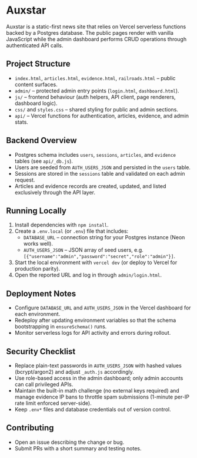 # Auxstar

Auxstar is a static-first news site that relies on Vercel serverless functions backed by a Postgres database. The public pages render with vanilla JavaScript while the admin dashboard performs CRUD operations through authenticated API calls.

## Project Structure
- `index.html`, `articles.html`, `evidence.html`, `railroads.html` – public content surfaces.
- `admin/` – protected admin entry points (`login.html`, `dashboard.html`).
- `js/` – frontend behaviour (auth helpers, API client, page renderers, dashboard logic).
- `css/` and `styles.css` – shared styling for public and admin sections.
- `api/` – Vercel functions for authentication, articles, evidence, and admin stats.

## Backend Overview
- Postgres schema includes `users`, `sessions`, `articles`, and `evidence` tables (see `api/_db.js`).
- Users are seeded from `AUTH_USERS_JSON` and persisted in the `users` table.
- Sessions are stored in the `sessions` table and validated on each admin request.
- Articles and evidence records are created, updated, and listed exclusively through the API layer.

## Running Locally
1. Install dependencies with `npm install`.
2. Create a `.env.local` (or `.env`) file that includes:
   - `DATABASE_URL` – connection string for your Postgres instance (Neon works well).
   - `AUTH_USERS_JSON` – JSON array of seed users, e.g. `[{"username":"admin","password":"secret","role":"admin"}]`.
3. Start the local environment with `vercel dev` (or deploy to Vercel for production parity).
4. Open the reported URL and log in through `admin/login.html`.

## Deployment Notes
- Configure `DATABASE_URL` and `AUTH_USERS_JSON` in the Vercel dashboard for each environment.
- Redeploy after updating environment variables so that the schema bootstrapping in `ensureSchema()` runs.
- Monitor serverless logs for API activity and errors during rollout.

## Security Checklist
- Replace plain-text passwords in `AUTH_USERS_JSON` with hashed values (bcrypt/argon2) and adjust `_auth.js` accordingly.
- Use role-based access in the admin dashboard; only admin accounts can call privileged APIs.
- Maintain the built-in math challenge (no external keys required) and manage evidence IP bans to throttle spam submissions (1-minute per-IP rate limit enforced server-side).
- Keep `.env*` files and database credentials out of version control.

## Contributing
- Open an issue describing the change or bug.
- Submit PRs with a short summary and testing notes.